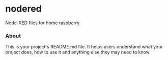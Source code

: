 nodered
=======

Node-RED files for home raspberry 

### About

This is your project's README.md file. It helps users understand what your
project does, how to use it and anything else they may need to know.